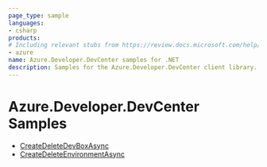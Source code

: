 ```yaml
---
page_type: sample
languages:
- csharp
products:
# Including relevant stubs from https://review.docs.microsoft.com/help/contribute/metadata-taxonomies#product
- azure
name: Azure.Developer.DevCenter samples for .NET
description: Samples for the Azure.Developer.DevCenter client library.
---
```


# Azure.Developer.DevCenter Samples

* [CreateDeleteDevBoxAsync](https://github.com/Azure/azure-sdk-for-net/blob/main/sdk/devcenter/Azure.Developer.DevCenter/samples/Sample_CreateDeleteDevBoxAsync.md)
* [CreateDeleteEnvironmentAsync](https://github.com/Azure/azure-sdk-for-net/blob/main/sdk/devcenter/Azure.Developer.DevCenter/samples/Sample_CreateDeleteDevBoxAsync.md)

